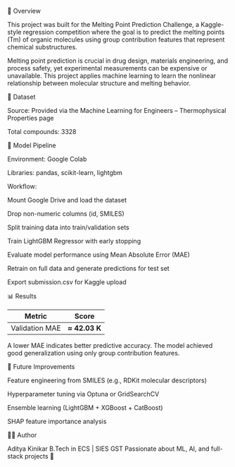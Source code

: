 📘 Overview

This project was built for the Melting Point Prediction Challenge, a Kaggle-style regression competition where the goal is to predict the melting points (Tm) of organic molecules using group contribution features that represent chemical substructures.

Melting point prediction is crucial in drug design, materials engineering, and process safety, yet experimental measurements can be expensive or unavailable.
This project applies machine learning to learn the nonlinear relationship between molecular structure and melting behavior.

📂 Dataset

Source: Provided via the Machine Learning for Engineers – Thermophysical Properties page

Total compounds: 3328

🧠 Model Pipeline

Environment: Google Colab

Libraries: pandas, scikit-learn, lightgbm

Workflow:

Mount Google Drive and load the dataset

Drop non-numeric columns (id, SMILES)

Split training data into train/validation sets

Train LightGBM Regressor with early stopping

Evaluate model performance using Mean Absolute Error (MAE)

Retrain on full data and generate predictions for test set

Export submission.csv for Kaggle upload

📊 Results

| Metric         | Score         |
| -------------- | ------------- |
| Validation MAE | **≈ 42.03 K** |

A lower MAE indicates better predictive accuracy.
The model achieved good generalization using only group contribution features.

🧰 Future Improvements

Feature engineering from SMILES (e.g., RDKit molecular descriptors)

Hyperparameter tuning via Optuna or GridSearchCV

Ensemble learning (LightGBM + XGBoost + CatBoost)

SHAP feature importance analysis

👨‍💻 Author

Aditya Kinikar
B.Tech in ECS | SIES GST
Passionate about ML, AI, and full-stack projects 🚀
